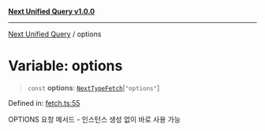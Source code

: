 [**Next Unified Query v1.0.0**](../README.md)

***

[Next Unified Query](../globals.md) / options

# Variable: options

> `const` **options**: [`NextTypeFetch`](../interfaces/NextTypeFetch.md)\[`"options"`\]

Defined in: [fetch.ts:55](https://github.com/newExpand/next-unified-query/blob/main/packages/core/src/fetch.ts#L55)

OPTIONS 요청 메서드 - 인스턴스 생성 없이 바로 사용 가능
